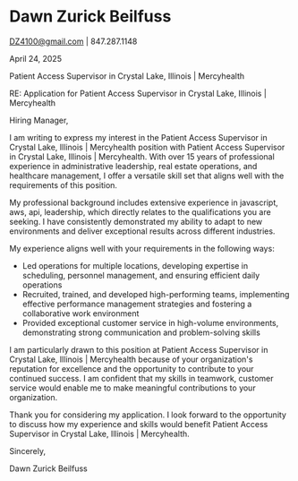 # Dawn Zurick Beilfuss

DZ4100@gmail.com | 847.287.1148

April 24, 2025

Patient Access Supervisor in Crystal Lake, Illinois | Mercyhealth

RE: Application for Patient Access Supervisor in Crystal Lake, Illinois | Mercyhealth

Hiring Manager,

I am writing to express my interest in the Patient Access Supervisor in Crystal Lake, Illinois | Mercyhealth position with Patient Access Supervisor in Crystal Lake, Illinois | Mercyhealth. With over 15 years of professional experience in administrative leadership, real estate operations, and healthcare management, I offer a versatile skill set that aligns well with the requirements of this position.

My professional background includes extensive experience in javascript, aws, api, leadership, which directly relates to the qualifications you are seeking. I have consistently demonstrated my ability to adapt to new environments and deliver exceptional results across different industries.

My experience aligns well with your requirements in the following ways:

- Led operations for multiple locations, developing expertise in scheduling, personnel management, and ensuring efficient daily operations
- Recruited, trained, and developed high-performing teams, implementing effective performance management strategies and fostering a collaborative work environment
- Provided exceptional customer service in high-volume environments, demonstrating strong communication and problem-solving skills

I am particularly drawn to this position at Patient Access Supervisor in Crystal Lake, Illinois | Mercyhealth because of your organization's reputation for excellence and the opportunity to contribute to your continued success. I am confident that my skills in teamwork, customer service would enable me to make meaningful contributions to your organization.

Thank you for considering my application. I look forward to the opportunity to discuss how my experience and skills would benefit Patient Access Supervisor in Crystal Lake, Illinois | Mercyhealth.

Sincerely,

Dawn Zurick Beilfuss